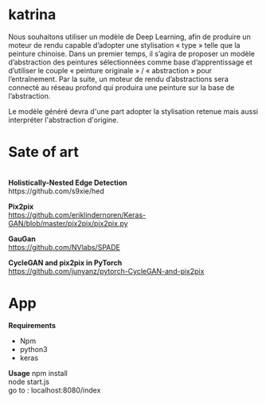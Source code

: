 # katrina

Nous souhaitons utiliser un modèle de Deep Learning, afin de produire un moteur de rendu capable d’adopter une stylisation « type » telle que la peinture chinoise. Dans un premier temps, il s’agira de proposer un modèle d’abstraction des peintures sélectionnées comme base d’apprentissage et d’utiliser le couple « peinture originale » / « abstraction » pour l’entraînement. Par la suite, un moteur de rendu d’abstractions sera connecté au réseau profond qui produira une peinture sur la base de l’abstraction.

Le modèle généré devra d'une part adopter la stylisation retenue mais aussi interpréter l'abstraction d'origine.



<h1>Sate of art</h1>
<br>
<strong>Holistically-Nested Edge Detection</strong><br>
https://github.com/s9xie/hed</br>

<strong>Pix2pix</strong><br>
https://github.com/eriklindernoren/Keras-GAN/blob/master/pix2pix/pix2pix.py<br>

<strong>GauGan</strong><br>
https://github.com/NVlabs/SPADE<br>

<strong>CycleGAN and pix2pix in PyTorch</strong><br>
https://github.com/junyanz/pytorch-CycleGAN-and-pix2pix<br>




<h1>App</h1>

<strong>Requirements</strong>
<ul>
    <li>Npm</li>
    <li>python3</li>
    <li>keras</li>
</ul>

<strong>Usage</strong>
npm install<br>
node start.js<br>
go to : localhost:8080/index</br>




